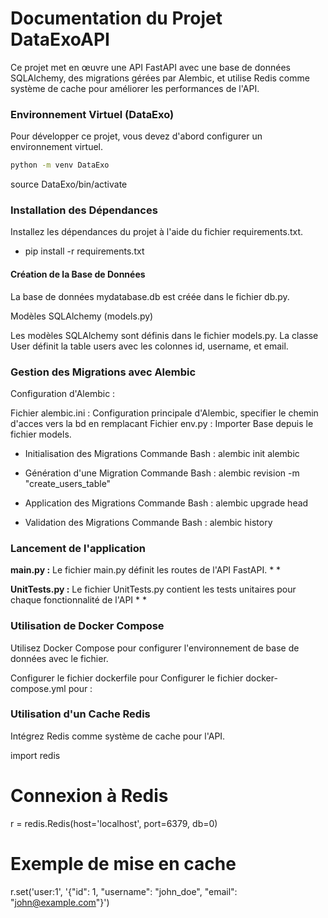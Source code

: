 # Documentation du Projet DataExoAPI

Ce projet met en œuvre une API FastAPI avec une base de données SQLAlchemy, des migrations gérées par Alembic, et utilise Redis comme système de cache pour améliorer les performances de l'API.

### Environnement Virtuel (DataExo)

Pour développer ce projet, vous devez d'abord configurer un environnement virtuel.

```bash
python -m venv DataExo
```
source DataExo/bin/activate

### Installation des Dépendances

Installez les dépendances du projet à l'aide du fichier requirements.txt.

*  pip install -r requirements.txt

#### Création de la Base de Données

La base de données mydatabase.db est créée dans le fichier db.py.

Modèles SQLAlchemy (models.py)

Les modèles SQLAlchemy sont définis dans le fichier models.py. La classe User définit la table users avec les colonnes id, username, et email.

### Gestion des Migrations avec Alembic

Configuration d'Alembic : 

Fichier alembic.ini : Configuration principale d'Alembic, specifier le chemin d'acces vers la bd en remplacant 
Fichier env.py : Importer Base depuis le fichier models.

* Initialisation des Migrations
Commande Bash : alembic init alembic

* Génération d'une Migration
Commande Bash : alembic revision -m "create_users_table"

* Application des Migrations
Commande Bash : alembic upgrade head

* Validation des Migrations
Commande Bash : alembic history

### Lancement de l'application 

**main.py :**  Le fichier main.py définit les routes de l'API FastAPI.
*
*

**UnitTests.py :** Le fichier UnitTests.py contient les tests unitaires pour chaque fonctionnalité de l'API
*
*

### Utilisation de Docker Compose

Utilisez Docker Compose pour configurer l'environnement de base de données avec le fichier. 

Configurer le fichier dockerfile pour 
Configurer le fichier docker-compose.yml pour : 

### Utilisation d'un Cache Redis

Intégrez Redis comme système de cache pour l'API.

import redis

# Connexion à Redis
r = redis.Redis(host='localhost', port=6379, db=0)

# Exemple de mise en cache
r.set('user:1', '{"id": 1, "username": "john_doe", "email": "john@example.com"}')
